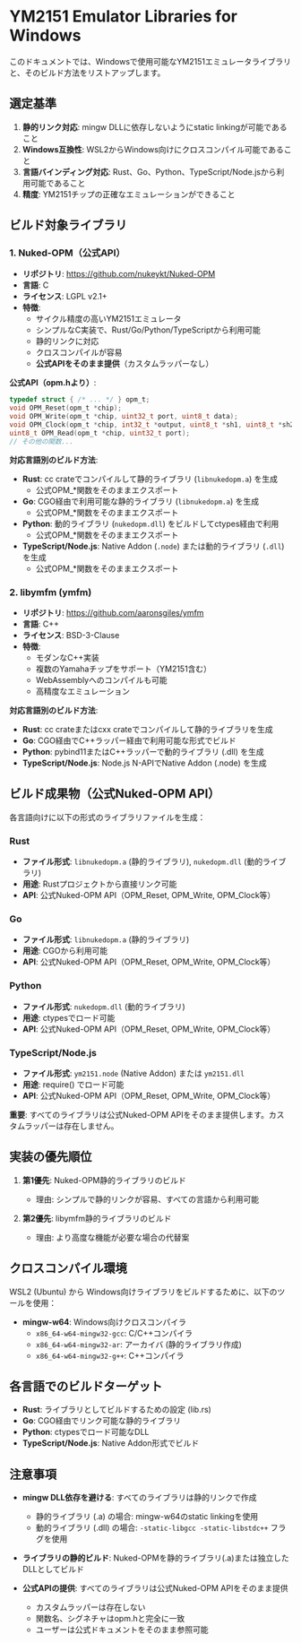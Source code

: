 # YM2151 Emulator Libraries for Windows

このドキュメントでは、Windowsで使用可能なYM2151エミュレータライブラリと、そのビルド方法をリストアップします。

## 選定基準

1. **静的リンク対応**: mingw DLLに依存しないようにstatic linkingが可能であること
2. **Windows互換性**: WSL2からWindows向けにクロスコンパイル可能であること
3. **言語バインディング対応**: Rust、Go、Python、TypeScript/Node.jsから利用可能であること
4. **精度**: YM2151チップの正確なエミュレーションができること

## ビルド対象ライブラリ

### 1. Nuked-OPM（公式API）

- **リポジトリ**: https://github.com/nukeykt/Nuked-OPM
- **言語**: C
- **ライセンス**: LGPL v2.1+
- **特徴**:
  - サイクル精度の高いYM2151エミュレータ
  - シンプルなC実装で、Rust/Go/Python/TypeScriptから利用可能
  - 静的リンクに対応
  - クロスコンパイルが容易
  - **公式APIをそのまま提供**（カスタムラッパーなし）

**公式API（opm.hより）**:
```c
typedef struct { /* ... */ } opm_t;
void OPM_Reset(opm_t *chip);
void OPM_Write(opm_t *chip, uint32_t port, uint8_t data);
void OPM_Clock(opm_t *chip, int32_t *output, uint8_t *sh1, uint8_t *sh2, uint8_t *so);
uint8_t OPM_Read(opm_t *chip, uint32_t port);
// その他の関数...
```

**対応言語別のビルド方法**:
- **Rust**: cc crateでコンパイルして静的ライブラリ (`libnukedopm.a`) を生成
  - 公式OPM_*関数をそのままエクスポート
- **Go**: CGO経由で利用可能な静的ライブラリ (`libnukedopm.a`) を生成
  - 公式OPM_*関数をそのままエクスポート
- **Python**: 動的ライブラリ (`nukedopm.dll`) をビルドしてctypes経由で利用
  - 公式OPM_*関数をそのままエクスポート
- **TypeScript/Node.js**: Native Addon (`.node`) または動的ライブラリ (`.dll`) を生成
  - 公式OPM_*関数をそのままエクスポート

### 2. libymfm (ymfm)

- **リポジトリ**: https://github.com/aaronsgiles/ymfm
- **言語**: C++
- **ライセンス**: BSD-3-Clause
- **特徴**:
  - モダンなC++実装
  - 複数のYamahaチップをサポート（YM2151含む）
  - WebAssemblyへのコンパイルも可能
  - 高精度なエミュレーション

**対応言語別のビルド方法**:
- **Rust**: cc crateまたはcxx crateでコンパイルして静的ライブラリを生成
- **Go**: CGO経由でC++ラッパー経由で利用可能な形式でビルド
- **Python**: pybind11またはC++ラッパーで動的ライブラリ (.dll) を生成
- **TypeScript/Node.js**: Node.js N-APIでNative Addon (.node) を生成

## ビルド成果物（公式Nuked-OPM API）

各言語向けに以下の形式のライブラリファイルを生成：

### Rust
- **ファイル形式**: `libnukedopm.a` (静的ライブラリ), `nukedopm.dll` (動的ライブラリ)
- **用途**: Rustプロジェクトから直接リンク可能
- **API**: 公式Nuked-OPM API（OPM_Reset, OPM_Write, OPM_Clock等）

### Go
- **ファイル形式**: `libnukedopm.a` (静的ライブラリ)
- **用途**: CGOから利用可能
- **API**: 公式Nuked-OPM API（OPM_Reset, OPM_Write, OPM_Clock等）

### Python
- **ファイル形式**: `nukedopm.dll` (動的ライブラリ)
- **用途**: ctypesでロード可能
- **API**: 公式Nuked-OPM API（OPM_Reset, OPM_Write, OPM_Clock等）

### TypeScript/Node.js
- **ファイル形式**: `ym2151.node` (Native Addon) または `ym2151.dll`
- **用途**: require() でロード可能
- **API**: 公式Nuked-OPM API（OPM_Reset, OPM_Write, OPM_Clock等）

**重要**: すべてのライブラリは公式Nuked-OPM APIをそのまま提供します。カスタムラッパーは存在しません。

## 実装の優先順位

1. **第1優先**: Nuked-OPM静的ライブラリのビルド
   - 理由: シンプルで静的リンクが容易、すべての言語から利用可能

2. **第2優先**: libymfm静的ライブラリのビルド
   - 理由: より高度な機能が必要な場合の代替案

## クロスコンパイル環境

WSL2 (Ubuntu) から Windows向けライブラリをビルドするために、以下のツールを使用：

- **mingw-w64**: Windows向けクロスコンパイラ
  - `x86_64-w64-mingw32-gcc`: C/C++コンパイラ
  - `x86_64-w64-mingw32-ar`: アーカイバ (静的ライブラリ作成)
  - `x86_64-w64-mingw32-g++`: C++コンパイラ

## 各言語でのビルドターゲット

- **Rust**: ライブラリとしてビルドするための設定 (lib.rs)
- **Go**: CGO経由でリンク可能な静的ライブラリ
- **Python**: ctypesでロード可能なDLL
- **TypeScript/Node.js**: Native Addon形式でビルド

## 注意事項

- **mingw DLL依存を避ける**: すべてのライブラリは静的リンクで作成
  - 静的ライブラリ (.a) の場合: mingw-w64のstatic linkingを使用
  - 動的ライブラリ (.dll) の場合: `-static-libgcc -static-libstdc++` フラグを使用

- **ライブラリの静的ビルド**: Nuked-OPMを静的ライブラリ(.a)または独立したDLLとしてビルド

- **公式APIの提供**: すべてのライブラリは公式Nuked-OPM APIをそのまま提供
  - カスタムラッパーは存在しない
  - 関数名、シグネチャはopm.hと完全に一致
  - ユーザーは公式ドキュメントをそのまま参照可能
